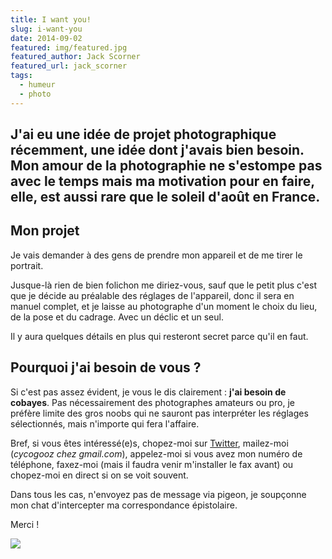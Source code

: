 ```yaml
---
title: I want you!
slug: i-want-you
date: 2014-09-02
featured: img/featured.jpg
featured_author: Jack Scorner
featured_url: jack_scorner
tags:
  - humeur
  - photo
---
```


J'ai eu une idée de projet photographique récemment, une idée dont j'avais bien besoin. Mon amour de la photographie ne s'estompe pas avec le temps mais ma motivation pour en faire, elle, est aussi rare que le soleil d'août en France.
---

## Mon projet

Je vais demander à des gens de prendre mon appareil et de me tirer le portrait.

Jusque-là rien de bien folichon me diriez-vous, sauf que le petit plus c'est que je décide au préalable des réglages de l'appareil, donc il sera en manuel complet, et je laisse au photographe d'un moment le choix du lieu, de la pose et du cadrage. Avec un déclic et un seul.

Il y aura quelques détails en plus qui resteront secret parce qu'il en faut.

## Pourquoi j'ai besoin de vous ?

Si c'est pas assez évident, je vous le dis clairement : **j'ai besoin de cobayes**. Pas nécessairement des photographes amateurs ou pro, je préfère limite des gros noobs qui ne sauront pas interpréter les réglages sélectionnés, mais n'importe qui fera l'affaire.

Bref, si vous êtes intéressé(e)s, chopez-moi sur [Twitter](http://twitter.com/GoOz), mailez-moi (*cycogooz chez gmail.com*), appelez-moi si vous avez mon numéro de téléphone, faxez-moi (mais il faudra venir m'installer le fax avant) ou chopez-moi en direct si on se voit souvent.

Dans tous les cas, n'envoyez pas de message via pigeon, je soupçonne mon chat d'intercepter ma correspondance épistolaire.

Merci !

![](http://media1.giphy.com/media/xIJLgO6rizUJi/giphy.gif)
